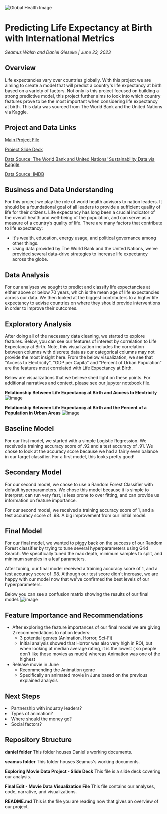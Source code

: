 
<img src="https://www.york.ac.uk/media/research/images/impactcasestudiesgeneral/global-health-challenges800x400.jpg" alt="Global Health Image" title="Global Health  Image">

# Predicting Life Expectancy at Birth with International Metrics
*Seamus Walsh and Daniel Gieseke  |  June 23, 2023*

## Overview
Life expectancies vary over countries globally. With this project we are aiming to create a model that will predict a country's life expectancy at birth based on a variety of factors. Not only is this project focused on building a strong predictive model, this project further aims to look into which country features prove to be the most important when considering life expectancy at birth. This data was sourced from The World Bank and the United Nations via Kaggle.

## Project and Data Links
<a href="https://github.com/DGieseke/Exploratory-Data-Analysis-Using-Movie-Data/blob/main/Final%20Edit%20-%20Movie%20Data%20Visualization%20Project.ipynb">Main Project File</a>

<a href="https://github.com/DGieseke/Exploratory-Data-Analysis-Using-Movie-Data/blob/main/Exploring%20Movie%20Data%20Project%20-%20Slide%20Deck%20-%2005.12.2023.pdf">Project Slide Deck</a>

<a href="https://www.kaggle.com/datasets/truecue/worldsustainabilitydataset?select=WorldSustainabilityDataset.csv">Data Source: The World Bank and United Nations' Sustainability Data via Kaggle</a>

<a href="https://www.imdb.com/">Data Source: IMDB</a>

## Business and Data Understanding
For this project we play the role of world health advisors to nation leaders. It should be a foundational goal of all leaders to provide a sufficient quality of life for their citizens. Life expectancy has long been a crucial indicator of the overall health and well-being of the population, and can serve as a measure of a country’s quality of life. There are many factors that contribute to life expectancy:
<ul>
  <li>It's wealth, education, energy usage, and political governance among other things.</li>
  <li>Using data provided by The World Bank and the United Nations, we've provided several data-drive strategies to increase life expectancy across the globe.</li>
</ul>


## Data Analysis
For our analyses we sought to predict and classify life expectancies at either above or below 70 years, which is the mean age of life expectancies across our data. We then looked at the biggest contributers to a higher life expectancy to advise countries on where they should provide interventions in order to improve their outcomes.

## Exploratory Analysis
After doing all of the necessary data cleaning, we started to explore features. Below, you can see our features of interest by correlation to Life Expectancy at Birth. Note, this visualization includes the correlation between columns with discrete data as our categorical columns may not provide the most insight here. From the below visualization, we see that "Access to Electricity", "GDP per Capita" and "Percent of Urban Population" are the features most correlated with Life Expectancy at Birth.

Below are visualizations that we believe shed light on these points.  For additional narratives and context, please see our jupyter notebook file.

**Relationship Between Life Expectancy at Birth and Access to Electricity**
![image](https://github.com/DGieseke/Global-Life-Expectancy-Predictions-Based-on-International-Metrics/assets/32468677/5594c4a8-9e4d-44d4-b552-e2bcefb41358)

**Relationship Between Life Expectancy at Birth and the Percent of a Population in Urban Areas**
![image](https://github.com/DGieseke/Global-Life-Expectancy-Predictions-Based-on-International-Metrics/assets/32468677/a3c86680-bb03-4d01-bb35-f9aa11cee7c2)


## Baseline Model
For our first model, we started with a simple Logistic Regression. We received a training accuracy score of .92 and a test accuracy of .91. We chose to look at the accuracy score because we had a fairly even balance in our target classifier. For a first model, this looks pretty good!

## Secondary Model
For our second model, we chose to use a Random Forest Classifier with default hyperparameters. We chose this model because it is simple to interpret, can run very fast, is less prone to over fitting, and can provide us information on feature importance.

For our second model, we received a training accuracy score of 1, and a test accuracy score of .98. A big improvement from our initial model.

## Final Model
For our final model, we wanted to piggy back on the success of our Random Forest classifier by trying to tune several hyperparameters using Grid Search. We specifically tuned the max depth, minimum samples to split, and minimum samples in a leaf parameters. 

After tuning, our final model received a training accuracy score of 1, and a test accuracy score of .98. Although our test score didn't increase, we are happy with our model now that we've confirmed the best levels of our hyperparameters.

Below you can see a confusion matrix showing the results of our final model.
![image](https://github.com/DGieseke/Global-Life-Expectancy-Predictions-Based-on-International-Metrics/assets/32468677/e08972dd-aa25-4970-830b-1203e73da3e4)

## Feature Importance and Recommendations
<ul>
<li>After exploring the feature importances of our final model we are giving 2 recommendations to nation leaders:
<ul class="square">
  <li>3 potential genres (Animation, Horror, Sci-Fi)</li>
  <li>Initial analysis showed that Horror was also very high in ROI, but when looking at median average rating, it is the lowest ( so people don’t like those movies as much) whereas Animation was one of the highest</li></ul>
<li>Release movie in June
 <ul class="square">
   <li>Recommending the Animation genre</li>
   <li>Specifically an animated movie in June based on the previous explained analysis</li></ul>
</ul>

## Next Steps
<li>Partnership with industry leaders?
<li>Types of animation?
<li>Where should the money go?
<li>Social factors?

## Repository Structure
  <b>daniel folder</b> This folder houses Daniel's working documents.

  <b>seamus folder</b> This folder houses Seamus's working documents.
  
  <b>Exploring Movie Data Project - Slide Deck</b> This file is a slide deck covering our analysis.
  
  <b>Final Edit - Movie Data Visualization File</b> This file contains our analyses, code, narrative, and visualizations.
  
  <b>README.md</b> This is the file you are reading now that gives an overview of our project.
